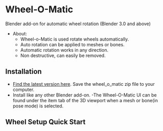 # Wheel-O-Matic
Blender add-on for automatic wheel rotation (Blender 3.0 and above)
- About:
  - Wheel-o-Matic is used rotate wheels automatically.
  - Auto rotation can be applied to meshes or bones. 
  - Automatic rotation works in any direction.
  - Non destructive, can easily be removed.

## Installation
- [Find the latest version here](https://github.com/TechArtToolBox/wheel-o-matic/releases/latest). Save the wheel_o_matic zip file to your computer.
- Install like any other Blender add-on.
-The Wheel-O-Matic UI can be found under the item tab of the 3D viewport when a mesh or bone(in pose mode) is selected.


## Wheel Setup Quick Start




